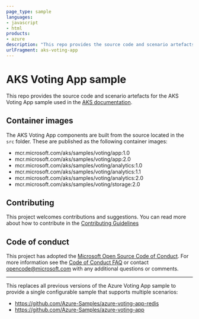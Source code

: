 ```yaml
---
page_type: sample
languages:
- javascript
- html
products:
- azure
description: "This repo provides the source code and scenario artefacts for the AKS Voting App sample used in the AKS documentation."
urlFragment: aks-voting-app
---
```


# AKS Voting App sample

This repo provides the source code and scenario artefacts for the AKS Voting App sample used in the [AKS documentation](https://docs.microsoft.com/en-us/azure/aks/).

## Container images

The AKS Voting App components are built from the source located in the `src` folder. These are published as the following container images:

- mcr.microsoft.com/aks/samples/voting/app:1.0
- mcr.microsoft.com/aks/samples/voting/app:2.0
- mcr.microsoft.com/aks/samples/voting/analytics:1.0
- mcr.microsoft.com/aks/samples/voting/analytics:1.1
- mcr.microsoft.com/aks/samples/voting/analytics:2.0
- mcr.microsoft.com/aks/samples/voting/storage:2.0

## Contributing

This project welcomes contributions and suggestions. You can read more about how to contribute in the [Contributing Guidelines](CONTRIBUTING.md)

## Code of conduct

This project has adopted the [Microsoft Open Source Code of Conduct](https://opensource.microsoft.com/codeofconduct/). For more information see the [Code of Conduct FAQ](https://opensource.microsoft.com/codeofconduct/faq) or contact [opencode@microsoft.com](mailto:opencode@microsoft.com) with any additional questions or comments.

---

This replaces all previous versions of the Azure Voting App sample to provide a single configurable sample that supports multiple scenarios:

- https://github.com/Azure-Samples/azure-voting-app-redis
- https://github.com/Azure-Samples/azure-voting-app
